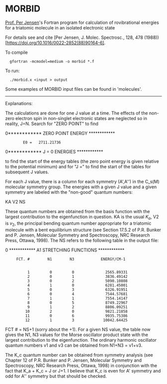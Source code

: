 # MORBID
 [Prof. Per Jensen](https://www.uni-wuppertal.de/de/news/detail/bergische-universitaet-trauert-um-prof-per-jensen/)'s Fortran program 
 for calculation of rovibrational energies for a triatomic molecule in an isolated electronic state

For details see and cite [Per Jensen, J. Molec. Spectrosc., 128, 478  (1988))[https://doi.org/10.1016/0022-2852(88)90164-6]. 

To compile 
      
      gfortran -mcmodel=medium -o morbid *.f
      
To run:
     
      ./morbid.x <input > output 
      

Some examples of MORBID input files can be found in 'molecules'. 


------------------------
Explanations:

The calculations are done for one J value at a time.
The effects of the non-zero electron spin in non-singlet
electronic states are neglected so in reality, J=N.
Search for "ZERO POINT" to find

0************  ZERO POINT ENERGY  ************

            E0 =   2711.21736


0************  J =   0 ENERGIES  ************


to find the start of the energy tables (the zero
point energy is given relative to the potential
minimum) and for "J =" to find the start of the tables
for subsequent J values.

For each J value, there is a column for each symmetry
(A',A'') in the C_s(M) molecular symmetry group.
The energies with a given J value and a given symmetry
are labeled with the "non-good" quantum numbers:

KA  V2  NS   

These quantum numbers are obtained from the basis function
with the largest contribution to the eigenfunction in
question. KA is the usual $K_a$, V2 is $v_2$, the principal
bending quantum number appropriate for a triatomic molecule
with a bent equilibrium structure (see Section 17.5.2 of
P.R. Bunker and P. Jensen, Molecular Symmetry and 
Spectroscopy, NRC Research Press, Ottawa, 1998). The NS
refers to the following table in the output file:

0     ************ A1 STRETCHING FUNCTIONS ************

         FCT. #        N1        N3            ENERGY/CM-1


              1         0         0              2565.89331
              2         0         1              3836.49142
              3         0         2              5090.10808
              4         1         0              6281.45001
              5         0         3              6326.91951
              6         0         4              7544.57681
              7         1         1              7554.14147
              8         0         5              8749.22967
              9         1         2              8806.09251
             10         2         0              9821.21858
             11         0         6              9935.75386
             12         1         3             10042.64425


FCT # = NS+1 (sorry about the +1).
For a given NS value, the table now gives the N1, N3 values
for the Morse oscillator product state with the largest 
contribution to the eigenfunction. The ordinary harmonic 
oscillator quantum numbers v1 and v3 can be obtained from
N1+N3 = v1+v3.

The K_c quantum number can be obtained from symmetry 
analysis (see Chapter 12 of P.R. Bunker and P. Jensen, 
Molecular Symmetry and Spectroscopy, NRC Research Press, 
Ottawa, 1998) in conjunction with the fact that K_a + K_c = 
J or J+1. I believe that K_c is even for A' symmetry and 
odd for A'' symmetry but that should be checked.


